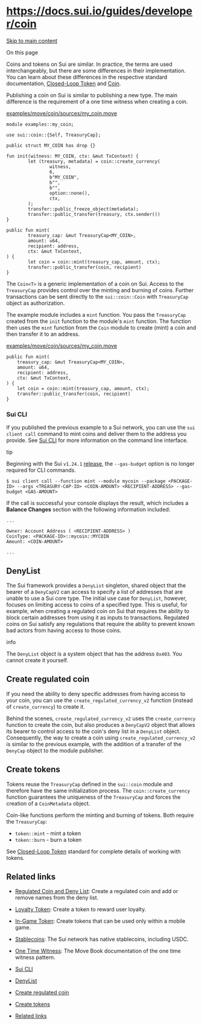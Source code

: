 # https://docs.sui.io/guides/developer/coin

[Skip to main content](https://docs.sui.io/guides/developer/coin#__docusaurus_skipToContent_fallback)

On this page

Coins and tokens on Sui are similar. In practice, the terms are used interchangeably, but there are some differences in their implementation. You can learn about these differences in the respective standard documentation, [Closed-Loop Token](https://docs.sui.io/standards/closed-loop-token) and [Coin](https://docs.sui.io/standards/coin).

Publishing a coin on Sui is similar to publishing a new type. The main difference is the requirement of a one time witness when creating a coin.

[examples/move/coin/sources/my\_coin.move](https://github.com/MystenLabs/sui/tree/main/examples/move/coin/sources/my_coin.move)

```codeBlockLines_p187
module examples::my_coin;

use sui::coin::{Self, TreasuryCap};

public struct MY_COIN has drop {}

fun init(witness: MY_COIN, ctx: &mut TxContext) {
		let (treasury, metadata) = coin::create_currency(
				witness,
				6,
				b"MY_COIN",
				b"",
				b"",
				option::none(),
				ctx,
		);
		transfer::public_freeze_object(metadata);
		transfer::public_transfer(treasury, ctx.sender())
}

public fun mint(
		treasury_cap: &mut TreasuryCap<MY_COIN>,
		amount: u64,
		recipient: address,
		ctx: &mut TxContext,
) {
		let coin = coin::mint(treasury_cap, amount, ctx);
		transfer::public_transfer(coin, recipient)
}

```

The `Coin<T>` is a generic implementation of a coin on Sui. Access to the `TreasuryCap` provides control over the minting and burning of coins. Further transactions can be sent directly to the `sui::coin::Coin` with `TreasuryCap` object as authorization.

The example module includes a `mint` function. You pass the `TreasuryCap` created from the `init` function to the module's `mint` function. The function then uses the `mint` function from the `Coin` module to create (mint) a coin and then transfer it to an address.

[examples/move/coin/sources/my\_coin.move](https://github.com/MystenLabs/sui/tree/main/examples/move/coin/sources/my_coin.move)

```codeBlockLines_p187
public fun mint(
    treasury_cap: &mut TreasuryCap<MY_COIN>,
    amount: u64,
    recipient: address,
    ctx: &mut TxContext,
) {
    let coin = coin::mint(treasury_cap, amount, ctx);
    transfer::public_transfer(coin, recipient)
}

```

### Sui CLI [​](https://docs.sui.io/guides/developer/coin\#sui-cli "Direct link to Sui CLI")

If you published the previous example to a Sui network, you can use the `sui client call` command to mint coins and deliver them to the address you provide. See [Sui CLI](https://docs.sui.io/references/cli) for more information on the command line interface.

tip

Beginning with the Sui `v1.24.1` [release](https://github.com/MystenLabs/sui/releases/tag/mainnet-v1.24.1), the `--gas-budget` option is no longer required for CLI commands.

```codeBlockLines_p187
$ sui client call --function mint --module mycoin --package <PACKAGE-ID> --args <TREASURY-CAP-ID> <COIN-AMOUNT> <RECIPIENT-ADDRESS> --gas-budget <GAS-AMOUNT>

```

If the call is successful your console displays the result, which includes a **Balance Changes** section with the following information included:

```codeBlockLines_p187
...

Owner: Account Address ( <RECIPIENT-ADDRESS> )
CoinType: <PACKAGE-ID>::mycoin::MYCOIN
Amount: <COIN-AMOUNT>

...

```

## DenyList [​](https://docs.sui.io/guides/developer/coin\#denylist "Direct link to DenyList")

The Sui framework provides a `DenyList` singleton, shared object that the bearer of a `DenyCapV2` can access to specify a list of addresses that are unable to use a Sui core type. The initial use case for `DenyList`, however, focuses on limiting access to coins of a specified type. This is useful, for example, when creating a regulated coin on Sui that requires the ability to block certain addresses from using it as inputs to transactions. Regulated coins on Sui satisfy any regulations that require the ability to prevent known bad actors from having access to those coins.

info

The `DenyList` object is a system object that has the address `0x403`. You cannot create it yourself.

## Create regulated coin [​](https://docs.sui.io/guides/developer/coin\#create-regulated-coin "Direct link to Create regulated coin")

If you need the ability to deny specific addresses from having access to your coin, you can use the `create_regulated_currency_v2` function (instead of `create_currency`) to create it.

Behind the scenes, `create_regulated_currency_v2` uses the `create_currency` function to create the coin, but also produces a `DenyCapV2` object that allows its bearer to control access to the coin's deny list in a `DenyList` object. Consequently, the way to create a coin using `create_regulated_currency_v2` is similar to the previous example, with the addition of a transfer of the `DenyCap` object to the module publisher.

## Create tokens [​](https://docs.sui.io/guides/developer/coin\#create-tokens "Direct link to Create tokens")

Tokens reuse the `TreasuryCap` defined in the `sui::coin` module and therefore have the same initialization process. The `coin::create_currency` function guarantees the uniqueness of the `TreasuryCap` and forces the creation of a `CoinMetadata` object.

Coin-like functions perform the minting and burning of tokens. Both require the `TreasuryCap`:

- `token::mint` \- mint a token
- `token::burn` \- burn a token

See [Closed-Loop Token](https://docs.sui.io/standards/closed-loop-token) standard for complete details of working with tokens.

## Related links [​](https://docs.sui.io/guides/developer/coin\#related-links "Direct link to Related links")

- [Regulated Coin and Deny List](https://docs.sui.io/guides/developer/coin/regulated): Create a regulated coin and add or remove names from the deny list.
- [Loyalty Token](https://docs.sui.io/guides/developer/coin/loyalty): Create a token to reward user loyalty.
- [In-Game Token](https://docs.sui.io/guides/developer/coin/in-game-token): Create tokens that can be used only within a mobile game.
- [Stablecoins](https://docs.sui.io/guides/developer/stablecoins): The Sui network has native stablecoins, including USDC.
- [One Time Witness](https://move-book.com/programmability/one-time-witness.html): The Move Book documentation of the one time witness pattern.

- [Sui CLI](https://docs.sui.io/guides/developer/coin#sui-cli)
- [DenyList](https://docs.sui.io/guides/developer/coin#denylist)
- [Create regulated coin](https://docs.sui.io/guides/developer/coin#create-regulated-coin)
- [Create tokens](https://docs.sui.io/guides/developer/coin#create-tokens)
- [Related links](https://docs.sui.io/guides/developer/coin#related-links)